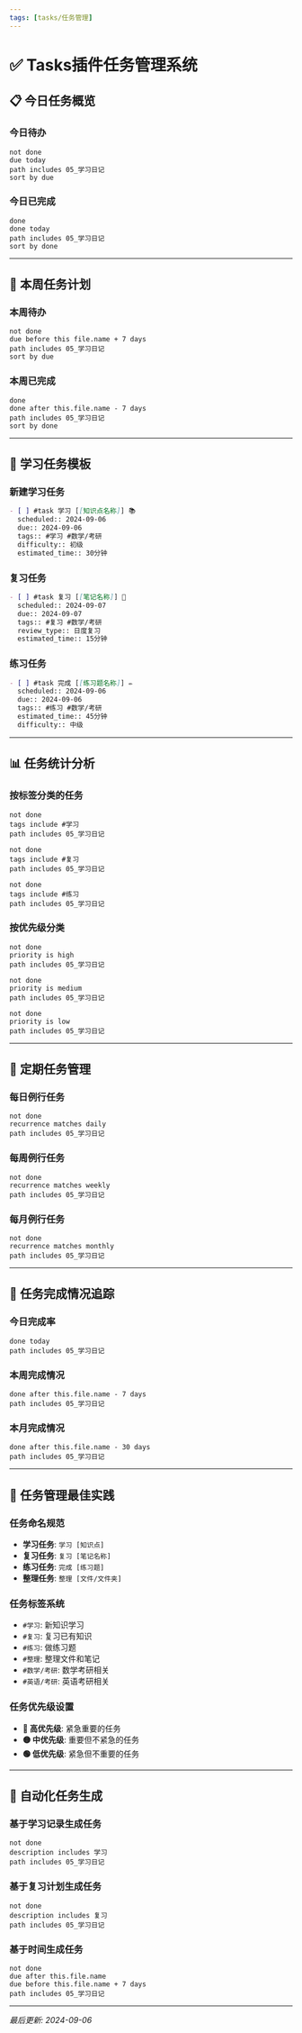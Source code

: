 ```yaml
---
tags: [tasks/任务管理]
---
```


# ✅ Tasks插件任务管理系统

## 📋 今日任务概览

### 今日待办
```tasks
not done
due today
path includes 05_学习日记
sort by due
```

### 今日已完成
```tasks
done
done today
path includes 05_学习日记
sort by done
```

---

## 📅 本周任务计划

### 本周待办
```tasks
not done
due before this file.name + 7 days
path includes 05_学习日记
sort by due
```

### 本周已完成
```tasks
done
done after this.file.name - 7 days
path includes 05_学习日记
sort by done
```

---

## 🎯 学习任务模板

### 新建学习任务
```markdown
- [ ] #task 学习 [[知识点名称]] 📚
  scheduled:: 2024-09-06
  due:: 2024-09-06
  tags:: #学习 #数学/考研
  difficulty:: 初级
  estimated_time:: 30分钟
```

### 复习任务
```markdown
- [ ] #task 复习 [[笔记名称]] 🔄
  scheduled:: 2024-09-07
  due:: 2024-09-07
  tags:: #复习 #数学/考研
  review_type:: 日度复习
  estimated_time:: 15分钟
```

### 练习任务
```markdown
- [ ] #task 完成 [[练习题名称]] ✏️
  scheduled:: 2024-09-06
  due:: 2024-09-06
  tags:: #练习 #数学/考研
  estimated_time:: 45分钟
  difficulty:: 中级
```

---

## 📊 任务统计分析

### 按标签分类的任务
```tasks
not done
tags include #学习
path includes 05_学习日记
```

```tasks
not done
tags include #复习
path includes 05_学习日记
```

```tasks
not done
tags include #练习
path includes 05_学习日记
```

### 按优先级分类
```tasks
not done
priority is high
path includes 05_学习日记
```

```tasks
not done
priority is medium
path includes 05_学习日记
```

```tasks
not done
priority is low
path includes 05_学习日记
```

---

## 🔄 定期任务管理

### 每日例行任务
```tasks
not done
recurrence matches daily
path includes 05_学习日记
```

### 每周例行任务
```tasks
not done
recurrence matches weekly
path includes 05_学习日记
```

### 每月例行任务
```tasks
not done
recurrence matches monthly
path includes 05_学习日记
```

---

## 🎯 任务完成情况追踪

### 今日完成率
```tasks
done today
path includes 05_学习日记
```

### 本周完成情况
```tasks
done after this.file.name - 7 days
path includes 05_学习日记
```

### 本月完成情况
```tasks
done after this.file.name - 30 days
path includes 05_学习日记
```

---

## 📝 任务管理最佳实践

### 任务命名规范
- **学习任务**: `学习 [知识点]`
- **复习任务**: `复习 [笔记名称]`
- **练习任务**: `完成 [练习题]`
- **整理任务**: `整理 [文件/文件夹]`

### 任务标签系统
- `#学习`: 新知识学习
- `#复习`: 复习已有知识
- `#练习`: 做练习题
- `#整理`: 整理文件和笔记
- `#数学/考研`: 数学考研相关
- `#英语/考研`: 英语考研相关

### 任务优先级设置
- **🔴 高优先级**: 紧急重要的任务
- **🟡 中优先级**: 重要但不紧急的任务
- **🟢 低优先级**: 紧急但不重要的任务

---

## 🚀 自动化任务生成

### 基于学习记录生成任务
```tasks
not done
description includes 学习
path includes 05_学习日记
```

### 基于复习计划生成任务
```tasks
not done
description includes 复习
path includes 05_学习日记
```

### 基于时间生成任务
```tasks
not done
due after this.file.name
due before this.file.name + 7 days
path includes 05_学习日记
```

---

*最后更新: 2024-09-06*